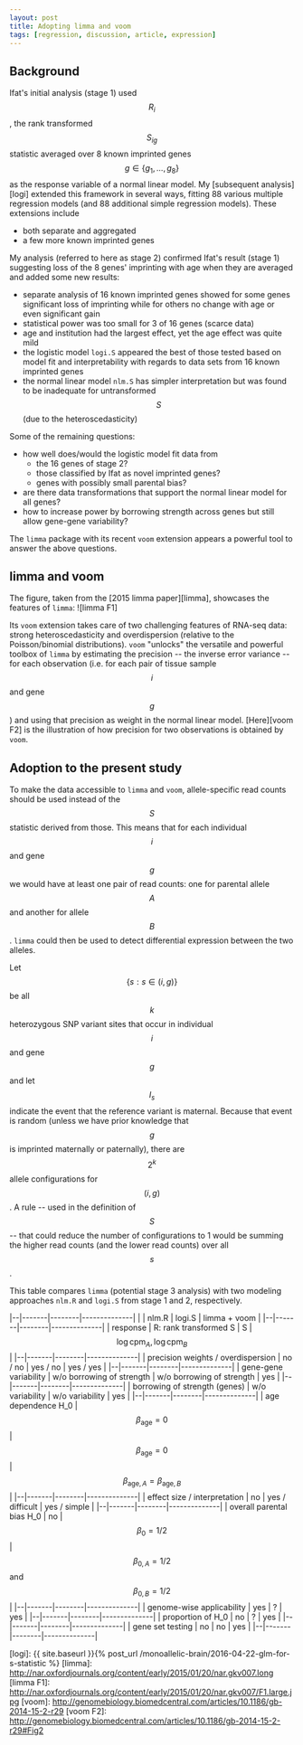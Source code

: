 ```yaml
---
layout: post
title: Adopting limma and voom
tags: [regression, discussion, article, expression]
---
```


## Background

Ifat's initial analysis (stage 1) used $$R_i$$, the rank transformed $$S_{ig}$$ statistic averaged over 8 known imprinted genes $$g\in\{g_1,...,g_8\}$$ as the response variable of a normal linear model.  My [subsequent analysis][logi] extended this framework in several ways, fitting 88 various multiple regression models (and 88 additional simple regression models).  These extensions include

* both separate and aggregated
* a few more known imprinted genes

My analysis (referred to here as stage 2) confirmed Ifat's result (stage 1) suggesting loss of the 8 genes' imprinting with age when they are averaged and added some new results:

* separate analysis of 16 known imprinted genes showed for some genes significant loss of imprinting while for others no change with age or even significant gain
* statistical power was too small for 3 of 16 genes (scarce data)
* age and institution had the largest effect, yet the age effect was quite mild
* the logistic model `logi.S` appeared the best of those tested based on model fit and interpretability with regards to data sets from 16 known imprinted genes
* the normal linear model `nlm.S` has simpler interpretation but was found to be inadequate for untransformed $$S$$ (due to the heteroscedasticity)

Some of the remaining questions:

* how well does/would the logistic model fit data from
    * the 16 genes of stage 2?
    * those classified by Ifat as novel imprinted genes?
    * genes with possibly small parental bias?
* are there data transformations that support the normal linear model for all genes?
* how to increase power by borrowing strength across genes but still allow gene-gene variability?

The `limma` package with its recent `voom` extension appears a powerful tool to answer the above questions.

## limma and voom

The figure, taken from the [2015 limma paper][limma], showcases the features of `limma`:
![limma F1]

Its `voom` extension takes care of two challenging features of RNA-seq data: strong heteroscedasticity and overdispersion (relative to the Poisson/binomial distributions).  `voom` "unlocks" the versatile and powerful toolbox of `limma` by estimating the precision -- the inverse error variance -- for each observation (i.e. for each pair of tissue sample $$i$$ and gene $$g$$) and using that precision as weight in the normal linear model.  [Here][voom F2] is the illustration of how precision for two observations is obtained by `voom`.

## Adoption to the present study

To make the data accessible to `limma` and `voom`, allele-specific read counts should be used instead of the $$S$$ statistic derived from those.  This means that for each individual $$i$$ and gene $$g$$ we would have at least one pair of read counts: one for parental allele $$A$$ and another for allele $$B$$.  `limma` could then be used to detect differential expression between the two alleles.

Let $$\{s:s\in(i,g)\}$$ be all $$k$$ heterozygous SNP variant sites that occur in individual $$i$$ and gene $$g$$ and let $$I_s$$ indicate the event that the reference variant is maternal.  Because that event is random (unless we have prior knowledge that $$g$$ is imprinted maternally or paternally), there are $$2^k$$ allele configurations for $$(i,g)$$.  A rule -- used in the definition of $$S$$ -- that could reduce the number of configurations to 1 would be summing the higher read counts (and the lower read counts) over all $$s$$.

This table compares `limma` (potential stage 3 analysis) with two modeling approaches `nlm.R` and `logi.S` from stage 1 and 2, respectively.

|--|-------|--------|--------------|
|  | nlm.R | logi.S | limma + voom | 
|--|-------|--------|--------------|
| response | R: rank transformed S | S | $$\log \mathrm{cpm}_A, \log \mathrm{cpm}_B$$ | 
|--|-------|--------|--------------|
| precision weights / overdispersion | no / no | yes / no | yes / yes | 
|--|-------|--------|--------------|
| gene-gene variability | w/o borrowing of strength | w/o borrowing of strength | yes | 
|--|-------|--------|--------------|
| borrowing of strength (genes) | w/o variability | w/o variability | yes | 
|--|-------|--------|--------------|
| age dependence H_0 | $$\beta_\mathrm{age} = 0$$ | $$\beta_\mathrm{age} = 0$$ | $$\beta_{\mathrm{age},A} = \beta_{\mathrm{age},B}$$| 
|--|-------|--------|--------------|
| effect size / interpretation | no | yes / difficult | yes / simple | 
|--|-------|--------|--------------|
| overall parental bias H_0 | no | $$\beta_0 = 1/2$$ |  $$\beta_{0,A} = 1/2$$ and $$\beta_{0,B} = 1/2$$ | 
|--|-------|--------|--------------|
| genome-wise applicability | yes | ? | yes | 
|--|-------|--------|--------------|
| proportion of H_0 | no | ? | yes | 
|--|-------|--------|--------------|
| gene set testing | no | no | yes | 
|--|-------|--------|--------------|

[logi]: {{ site.baseurl }}{% post_url /monoallelic-brain/2016-04-22-glm-for-s-statistic %}
[limma]: http://nar.oxfordjournals.org/content/early/2015/01/20/nar.gkv007.long
[limma F1]: http://nar.oxfordjournals.org/content/early/2015/01/20/nar.gkv007/F1.large.jpg
[voom]: http://genomebiology.biomedcentral.com/articles/10.1186/gb-2014-15-2-r29
[voom F2]: http://genomebiology.biomedcentral.com/articles/10.1186/gb-2014-15-2-r29#Fig2
